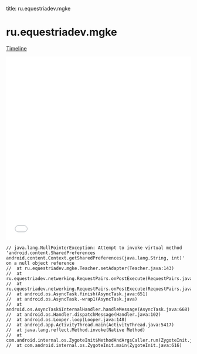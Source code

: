 title: ru.equestriadev.mgke

# ru.equestriadev.mgke

[Timeline](./vis-timeline.html)

<iframe src="./vis-timeline.html" width="100%" height="500px" style="border:none;"></iframe>

```
// java.lang.NullPointerException: Attempt to invoke virtual method 'android.content.SharedPreferences android.content.Context.getSharedPreferences(java.lang.String, int)' on a null object reference
// 	at ru.equestriadev.mgke.Teacher.setAdapter(Teacher.java:143)
// 	at ru.equestriadev.netwerking.RequestPairs.onPostExecute(RequestPairs.java:94)
// 	at ru.equestriadev.netwerking.RequestPairs.onPostExecute(RequestPairs.java:23)
// 	at android.os.AsyncTask.finish(AsyncTask.java:651)
// 	at android.os.AsyncTask.-wrap1(AsyncTask.java)
// 	at android.os.AsyncTask$InternalHandler.handleMessage(AsyncTask.java:668)
// 	at android.os.Handler.dispatchMessage(Handler.java:102)
// 	at android.os.Looper.loop(Looper.java:148)
// 	at android.app.ActivityThread.main(ActivityThread.java:5417)
// 	at java.lang.reflect.Method.invoke(Native Method)
// 	at com.android.internal.os.ZygoteInit$MethodAndArgsCaller.run(ZygoteInit.java:726)
// 	at com.android.internal.os.ZygoteInit.main(ZygoteInit.java:616)

```



